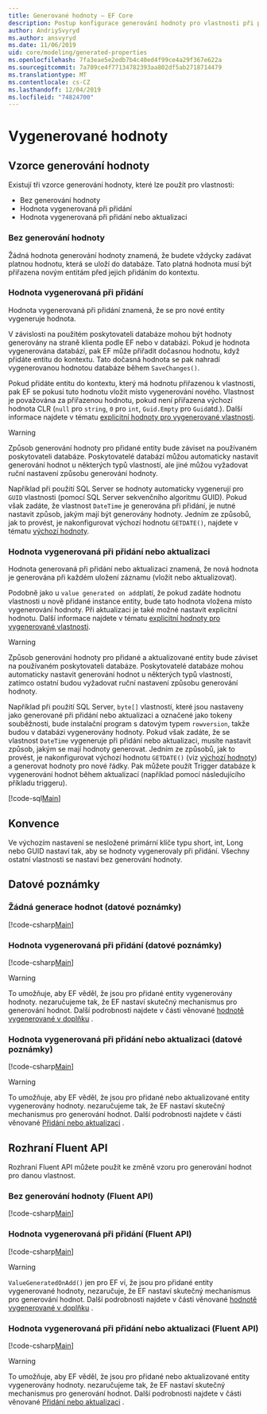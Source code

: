 ```yaml
---
title: Generované hodnoty – EF Core
description: Postup konfigurace generování hodnoty pro vlastnosti při použití Entity Framework Core
author: AndriySvyryd
ms.author: ansvyryd
ms.date: 11/06/2019
uid: core/modeling/generated-properties
ms.openlocfilehash: 7fa3eae5e2edb7b4c40ed4f99ce4a29f367e622a
ms.sourcegitcommit: 7a709ce4f77134782393aa802df5ab2718714479
ms.translationtype: MT
ms.contentlocale: cs-CZ
ms.lasthandoff: 12/04/2019
ms.locfileid: "74824700"
---
```

# <a name="generated-values"></a>Vygenerované hodnoty

## <a name="value-generation-patterns"></a>Vzorce generování hodnoty

Existují tři vzorce generování hodnoty, které lze použít pro vlastnosti:

* Bez generování hodnoty
* Hodnota vygenerovaná při přidání
* Hodnota vygenerovaná při přidání nebo aktualizaci

### <a name="no-value-generation"></a>Bez generování hodnoty

Žádná hodnota generování hodnoty znamená, že budete vždycky zadávat platnou hodnotu, která se uloží do databáze. Tato platná hodnota musí být přiřazena novým entitám před jejich přidáním do kontextu.

### <a name="value-generated-on-add"></a>Hodnota vygenerovaná při přidání

Hodnota vygenerovaná při přidání znamená, že se pro nové entity vygeneruje hodnota.

V závislosti na použitém poskytovateli databáze mohou být hodnoty generovány na straně klienta podle EF nebo v databázi. Pokud je hodnota vygenerována databází, pak EF může přiřadit dočasnou hodnotu, když přidáte entitu do kontextu. Tato dočasná hodnota se pak nahradí vygenerovanou hodnotou databáze během `SaveChanges()`.

Pokud přidáte entitu do kontextu, který má hodnotu přiřazenou k vlastnosti, pak EF se pokusí tuto hodnotu vložit místo vygenerování nového. Vlastnost je považována za přiřazenou hodnotu, pokud není přiřazena výchozí hodnota CLR (`null` pro `string`, `0` pro `int`, `Guid.Empty` pro `Guid`atd.). Další informace najdete v tématu [explicitní hodnoty pro vygenerované vlastnosti](../saving/explicit-values-generated-properties.md).

> [!WARNING]  
> Způsob generování hodnoty pro přidané entity bude záviset na používaném poskytovateli databáze. Poskytovatelé databází můžou automaticky nastavit generování hodnot u některých typů vlastností, ale jiné můžou vyžadovat ruční nastavení způsobu generování hodnoty.
>
> Například při použití SQL Server se hodnoty automaticky vygenerují pro `GUID` vlastnosti (pomocí SQL Server sekvenčního algoritmu GUID). Pokud však zadáte, že vlastnost `DateTime` je generována při přidání, je nutné nastavit způsob, jakým mají být generovány hodnoty. Jedním ze způsobů, jak to provést, je nakonfigurovat výchozí hodnotu `GETDATE()`, najdete v tématu [výchozí hodnoty](relational/default-values.md).

### <a name="value-generated-on-add-or-update"></a>Hodnota vygenerovaná při přidání nebo aktualizaci

Hodnota generovaná při přidání nebo aktualizaci znamená, že nová hodnota je generována při každém uložení záznamu (vložit nebo aktualizovat).

Podobně jako u `value generated on add`platí, že pokud zadáte hodnotu vlastnosti u nově přidané instance entity, bude tato hodnota vložena místo vygenerování hodnoty. Při aktualizaci je také možné nastavit explicitní hodnotu. Další informace najdete v tématu [explicitní hodnoty pro vygenerované vlastnosti](../saving/explicit-values-generated-properties.md).

> [!WARNING]
> Způsob generování hodnoty pro přidané a aktualizované entity bude záviset na používaném poskytovateli databáze. Poskytovatelé databáze mohou automaticky nastavit generování hodnot u některých typů vlastností, zatímco ostatní budou vyžadovat ruční nastavení způsobu generování hodnoty.
>
> Například při použití SQL Server, `byte[]` vlastností, které jsou nastaveny jako generované při přidání nebo aktualizaci a označené jako tokeny souběžnosti, bude instalační program s datovým typem `rowversion`, takže budou v databázi vygenerovány hodnoty. Pokud však zadáte, že se vlastnost `DateTime` vygeneruje při přidání nebo aktualizaci, musíte nastavit způsob, jakým se mají hodnoty generovat. Jedním ze způsobů, jak to provést, je nakonfigurovat výchozí hodnotu `GETDATE()` (viz [výchozí hodnoty](relational/default-values.md)) a generovat hodnoty pro nové řádky. Pak můžete použít Trigger databáze k vygenerování hodnot během aktualizací (například pomocí následujícího příkladu triggeru).
>
> [!code-sql[Main](../../../samples/core/Modeling/FluentAPI/ValueGeneratedOnAddOrUpdate.sql)]

## <a name="conventions"></a>Konvence

Ve výchozím nastavení se nesložené primární klíče typu short, int, Long nebo GUID nastaví tak, aby se hodnoty vygenerovaly při přidání. Všechny ostatní vlastnosti se nastaví bez generování hodnoty.

## <a name="data-annotations"></a>Datové poznámky

### <a name="no-value-generation-data-annotations"></a>Žádná generace hodnot (datové poznámky)

[!code-csharp[Main](../../../samples/core/Modeling/DataAnnotations/ValueGeneratedNever.cs#Sample)]

### <a name="value-generated-on-add-data-annotations"></a>Hodnota vygenerovaná při přidání (datové poznámky)

[!code-csharp[Main](../../../samples/core/Modeling/DataAnnotations/ValueGeneratedOnAdd.cs#Sample)]

> [!WARNING]  
> To umožňuje, aby EF věděl, že jsou pro přidané entity vygenerovány hodnoty. nezaručujeme tak, že EF nastaví skutečný mechanismus pro generování hodnot. Další podrobnosti najdete v části věnované [hodnotě vygenerované v doplňku](#value-generated-on-add) .

### <a name="value-generated-on-add-or-update-data-annotations"></a>Hodnota vygenerovaná při přidání nebo aktualizaci (datové poznámky)

[!code-csharp[Main](../../../samples/core/Modeling/DataAnnotations/ValueGeneratedOnAddOrUpdate.cs#Sample)]

> [!WARNING]  
> To umožňuje, aby EF věděl, že jsou pro přidané nebo aktualizované entity vygenerovány hodnoty. nezaručujeme tak, že EF nastaví skutečný mechanismus pro generování hodnot. Další podrobnosti najdete v části věnované [Přidání nebo aktualizaci](#value-generated-on-add-or-update) .

## <a name="fluent-api"></a>Rozhraní Fluent API

Rozhraní Fluent API můžete použít ke změně vzoru pro generování hodnot pro danou vlastnost.

### <a name="no-value-generation-fluent-api"></a>Bez generování hodnoty (Fluent API)

[!code-csharp[Main](../../../samples/core/Modeling/FluentAPI/ValueGeneratedNever.cs#Sample)]

### <a name="value-generated-on-add-fluent-api"></a>Hodnota vygenerovaná při přidání (Fluent API)

[!code-csharp[Main](../../../samples/core/Modeling/FluentAPI/ValueGeneratedOnAdd.cs#Sample)]

> [!WARNING]  
> `ValueGeneratedOnAdd()` jen pro EF ví, že jsou pro přidané entity vygenerované hodnoty, nezaručuje, že EF nastaví skutečný mechanismus pro generování hodnot.  Další podrobnosti najdete v části věnované [hodnotě vygenerované v doplňku](#value-generated-on-add) .

### <a name="value-generated-on-add-or-update-fluent-api"></a>Hodnota vygenerovaná při přidání nebo aktualizaci (Fluent API)

[!code-csharp[Main](../../../samples/core/Modeling/FluentAPI/ValueGeneratedOnAddOrUpdate.cs#Sample)]

> [!WARNING]  
> To umožňuje, aby EF věděl, že jsou pro přidané nebo aktualizované entity vygenerovány hodnoty. nezaručujeme tak, že EF nastaví skutečný mechanismus pro generování hodnot. Další podrobnosti najdete v části věnované [Přidání nebo aktualizaci](#value-generated-on-add-or-update) .
